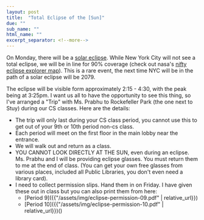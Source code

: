 ```yaml
---
layout: post
title:  "Total Eclipse of the [Sun]"
due: ""
sub_name: ""
html_name: ""
excerpt_separator: <!--more-->
---
```


On Monday, there will be a [solar eclipse](https://science.nasa.gov/eclipses/future-eclipses/eclipse-2024/the-eclipse-nasa/). While New York City will not see a total eclipse, we will be in line for 90% coverage (check out nasa's [nifty eclipse explorer map](https://science.nasa.gov/eclipses/future-eclipses/eclipse-2024/where-when/)). This is a rare event, the next time NYC will be in the path of a solar eclipse will be 2079.

The eclipse will be visible form approximately 2:15 - 4:30, with the peak being at 3:25pm. I want us all to have the opportunity to see this thing, so I've arranged a "Trip" with Ms. Prabhu to Rockefeller Park (the one next to Stuy) during our CS classes. Here are the details:
- The trip will only last during your CS class period, you cannot use this to get out of your 9th or 10th period non-cs class.
- Each period will meet on the first floor in the main lobby near the entrance.
- We will walk out and return as a class.
- YOU CANNOT LOOK DIRECTLY AT THE SUN, even during an eclipse. Ms. Prabhu and I will be providing eclipse glasses. You must return them to me at the end of class. (You can get your own free glasses from various places, included all Public Libraries, you don't even need a library card).
- I need to collect permission slips. Hand them in on Friday. I have given these out in class but you can also print them from here:
  - [Period 9]({{"/assets/img/eclipse-permission-09.pdf" | relative_url}})
  - [Period 10]({{"/assets/img/eclipse-permission-10.pdf" | relative_url}})()
